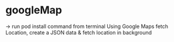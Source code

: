 # googleMap

-> run pod install command from terminal
Using Google Maps fetch Location, create a JSON data &amp; fetch location in background

